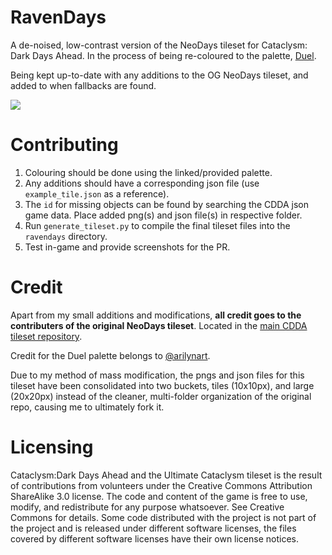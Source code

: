 # RavenDays
A de-noised, low-contrast version of the NeoDays tileset for Cataclysm: Dark Days Ahead. In the process of being re-coloured to the palette, [Duel](https://lospec.com/palette-list/duel). 

Being kept up-to-date with any additions to the OG NeoDays tileset, and added to when fallbacks are found.

![](https://i.imgur.com/IgSGZNd.png?raw=true)

# Contributing 
1. Colouring should be done using the linked/provided palette.
2. Any additions should have a corresponding json file (use `example_tile.json` as a reference).
3. The `id` for missing objects can be found by searching the CDDA json game data. Place added png(s) and json file(s) in respective folder. 
4. Run `generate_tileset.py` to compile the final tileset files into the `ravendays` directory. 
5. Test in-game and provide screenshots for the PR.

# Credit
Apart from my small additions and modifications, **all credit goes to the contributers of the original NeoDays tileset**. Located in the [main CDDA tileset repository](https://github.com/I-am-Erk/CDDA-Tilesets).

Credit for the Duel palette belongs to [@arilynart](https://lospec.com/arilynart).

Due to my method of mass modification, the pngs and json files for this tileset have been consolidated into two buckets, tiles (10x10px), and large (20x20px) instead of the cleaner, multi-folder organization of the original repo, causing me to ultimately fork it.

# Licensing
Cataclysm:Dark Days Ahead and the Ultimate Cataclysm tileset is the result of contributions from volunteers under the Creative Commons Attribution ShareAlike 3.0 license. The code and content of the game is free to use, modify, and redistribute for any purpose whatsoever. See Creative Commons for details. Some code distributed with the project is not part of the project and is released under different software licenses, the files covered by different software licenses have their own license notices.
